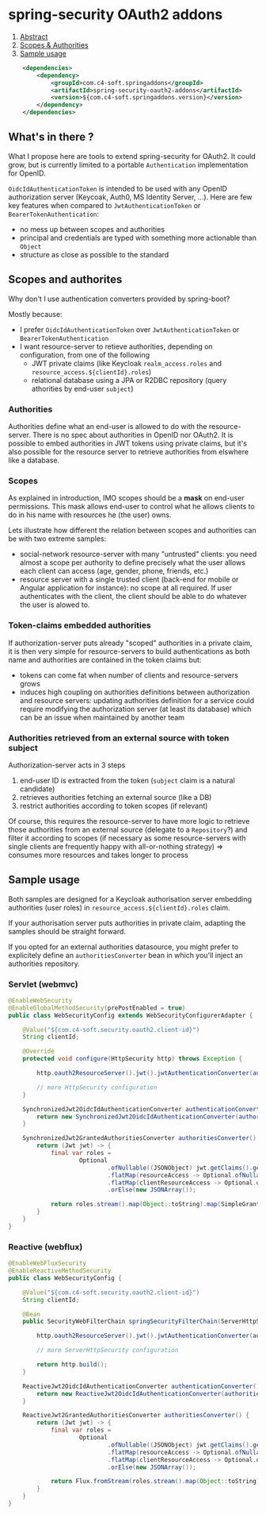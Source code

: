 # spring-security OAuth2 addons

1. [Abstract](#abstract)<br/>
2. [Scopes & Authorities](#scopes-authorities)<br/>
3. [Sample usage](#sample)<br/>

``` xml
	<dependencies>
		<dependency>
			<groupId>com.c4-soft.springaddons</groupId>
			<artifactId>spring-security-oauth2-addons</artifactId>
			<version>${com.c4-soft.springaddons.version}</version>
		</dependency>
	</dependencies>
```

<a name="abstract"/>

## What's in there ?

What I propose here are tools to extend spring-security for OAuth2.
It could grow, but is currently limited to a portable `Authentication` implementation for OpenID.

`OidcIdAuthenticationToken` is intended to be used with any OpenID authorization server (Keycoak, Auth0, MS Identity Server, ...).
Here are few key features when compared to `JwtAuthenticationToken` or `BearerTokenAuthentication`:
 * no mess up between scopes and authorities
 * principal and credentials are typed with something more actionable than `Object`
 * structure as close as possible to the standard

<a name="scopes-authorities"/>

## Scopes and authorites
Why don't I use authentication converters provided by spring-boot?

Mostly because:
- I prefer `OidcIdAuthenticationToken` over `JwtAuthenticationToken` or `BearerTokenAuthentication`
- I want resource-server to retieve authorities, depending on configuration, from one of the following
  * JWT private claims (like Keycloak `realm_access.roles` and `resource_access.${clientId}.roles`)
  * relational database using a JPA or R2DBC repository (query athorities by end-user `subject`)
   
### Authorities
Authorities define what an end-user is allowed to do with the resource-server. There is no spec about authorities in OpenID nor OAuth2.
It is possible to embed authorities in JWT tokens using private claims, but it's also possible for the resource server to retrieve authorities from elswhere like a database.

### Scopes
As explained in introduction, IMO scopes should be a **mask** on end-user permissions. This mask allows end-user to control what he allows clients to do in his name with resources he (the user) owns.

Lets illustrate how different the relation between scopes and authorities can be with two extreme samples:
 * social-network resource-server with many "untrusted" clients: 
   you need almost a scope per authority to define precisely what the user allows each client can access (age, gender, phone, friends, etc.)
 * resource server with a single trusted client (back-end for mobile or Angular application for instance): no scope at all required. 
   If user authenticates with the client, the client should be able to do whatever the user is alowed to.

### Token-claims embedded authorities

If authorization-server puts already "scoped" authorities in a private claim,
it is then very simple for resource-servers to build authentications as both name and authorities are contained in the token claims but:
 * tokens can come fat when number of clients and resource-servers grows
 * induces high coupling on authorities definitions between authorization and resource servers: 
   updating authorities definition for a service could require modifying the authorization server (at least its database)
   which can be an issue when maintained by another team

### Authorities retrieved from an external source with token subject

Authorization-server acts in 3 steps
1. end-user ID is extracted from the token (`subject` claim is a natural candidate)
2. retrieves authorities fetching an external source (like a DB)
3. restrict authorities according to token scopes (if relevant)

Of course, this requires the resource-server to have more logic to retrieve those authorities from an external source (delegate to a `Repository`?)
and filter it according to scopes (if necessary as some resource-servers with single clients are frequently happy with all-or-nothing strategy) => consumes more resources and takes longer to process

<a name="sample"/>

## Sample usage

Both samples are designed for a Keycloak authorisation server embedding authorities (user roles) in `resource_access.${clientId}.roles` claim.

If your authorisation server puts authorities in private claim, adapting the samples should be straight forward.

If you opted for an external authorities datasource, you might prefer to explicitely define an `authoritiesConverter` bean in which you'll inject an authorities repository.

### Servlet (webmvc)

``` java
@EnableWebSecurity
@EnableGlobalMethodSecurity(prePostEnabled = true)
public class WebSecurityConfig extends WebSecurityConfigurerAdapter {

	@Value("${com.c4-soft.security.oauth2.client-id}")
	String clientId;

	@Override
	protected void configure(HttpSecurity http) throws Exception {

		http.oauth2ResourceServer().jwt().jwtAuthenticationConverter(authenticationConverter());

		// more HttpSecurity configuration
	}

	SynchronizedJwt2OidcIdAuthenticationConverter authenticationConverter() {
		return new SynchronizedJwt2OidcIdAuthenticationConverter(authoritiesConverter());
	}

	SynchronizedJwt2GrantedAuthoritiesConverter authoritiesConverter() {
		return (Jwt jwt) -> {
			final var roles =
					Optional
							.ofNullable((JSONObject) jwt.getClaims().get("resource_access"))
							.flatMap(resourceAccess -> Optional.ofNullable((JSONObject) resourceAccess.get(clientId)))
							.flatMap(clientResourceAccess -> Optional.ofNullable((JSONArray) clientResourceAccess.get("roles")))
							.orElse(new JSONArray());

			return roles.stream().map(Object::toString).map(SimpleGrantedAuthority::new).collect(Collectors.toSet());
		}
	}
}
```

### Reactive (webflux)

``` java
@EnableWebFluxSecurity
@EnableReactiveMethodSecurity
public class WebSecurityConfig {

	@Value("${com.c4-soft.security.oauth2.client-id}")
	String clientId;

	@Bean
	public SecurityWebFilterChain springSecurityFilterChain(ServerHttpSecurity http) {

		http.oauth2ResourceServer().jwt().jwtAuthenticationConverter(authenticationConverter());

		// more ServerHttpSecurity configuration

		return http.build();
	}

	ReactiveJwt2OidcIdAuthenticationConverter authenticationConverter() {
		return new ReactiveJwt2OidcIdAuthenticationConverter(authoritiesConverter());
	}

	ReactiveJwt2GrantedAuthoritiesConverter authoritiesConverter() {
		return (Jwt jwt) -> {
			final var roles =
					Optional
							.ofNullable((JSONObject) jwt.getClaims().get("resource_access"))
							.flatMap(resourceAccess -> Optional.ofNullable((JSONObject) resourceAccess.get(clientId)))
							.flatMap(clientResourceAccess -> Optional.ofNullable((JSONArray) clientResourceAccess.get("roles")))
							.orElse(new JSONArray());

			return Flux.fromStream(roles.stream().map(Object::toString).map(SimpleGrantedAuthority::new));
		}
	}
}
```
